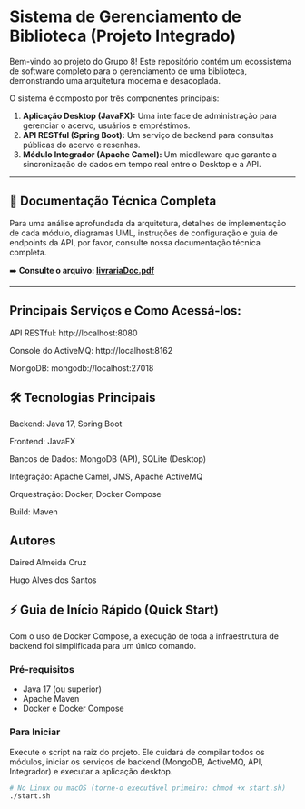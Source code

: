 # Sistema de Gerenciamento de Biblioteca (Projeto Integrado)

Bem-vindo ao projeto do Grupo 8! Este repositório contém um ecossistema de software completo para o gerenciamento de uma biblioteca, demonstrando uma arquitetura moderna e desacoplada.

O sistema é composto por três componentes principais:
1.  **Aplicação Desktop (JavaFX):** Uma interface de administração para gerenciar o acervo, usuários e empréstimos.
2.  **API RESTful (Spring Boot):** Um serviço de backend para consultas públicas do acervo e resenhas.
3.  **Módulo Integrador (Apache Camel):** Um middleware que garante a sincronização de dados em tempo real entre o Desktop e a API.

---

## 🚀 Documentação Técnica Completa

Para uma análise aprofundada da arquitetura, detalhes de implementação de cada módulo, diagramas UML, instruções de configuração e guia de endpoints da API, por favor, consulte nossa documentação técnica completa.

➡️ **Consulte o arquivo: [livrariaDoc.pdf](./livrariaDoc.pdf)**

---

## Principais Serviços e Como Acessá-los:

API RESTful: http://localhost:8080

Console do ActiveMQ: http://localhost:8162

MongoDB: mongodb://localhost:27018

## 🛠️ Tecnologias Principais
Backend: Java 17, Spring Boot

Frontend: JavaFX

Bancos de Dados: MongoDB (API), SQLite (Desktop)

Integração: Apache Camel, JMS, Apache ActiveMQ

Orquestração: Docker, Docker Compose

Build: Maven

## Autores
Daired Almeida Cruz

Hugo Alves dos Santos

## ⚡ Guia de Início Rápido (Quick Start)

Com o uso de Docker Compose, a execução de toda a infraestrutura de backend foi simplificada para um único comando.

### Pré-requisitos
* Java 17 (ou superior)
* Apache Maven
* Docker e Docker Compose

### Para Iniciar
Execute o script na raiz do projeto. Ele cuidará de compilar todos os módulos, iniciar os serviços de backend (MongoDB, ActiveMQ, API, Integrador) e executar a aplicação desktop.

```bash
# No Linux ou macOS (torne-o executável primeiro: chmod +x start.sh)
./start.sh

